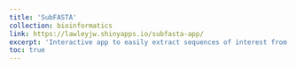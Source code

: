 ```yaml
---
title: 'SubFASTA'
collection: bioinformatics
link: https://lawleyjw.shinyapps.io/subfasta-app/
excerpt: 'Interactive app to easily extract sequences of interest from a reference FASTA file' 
toc: true
---
```


